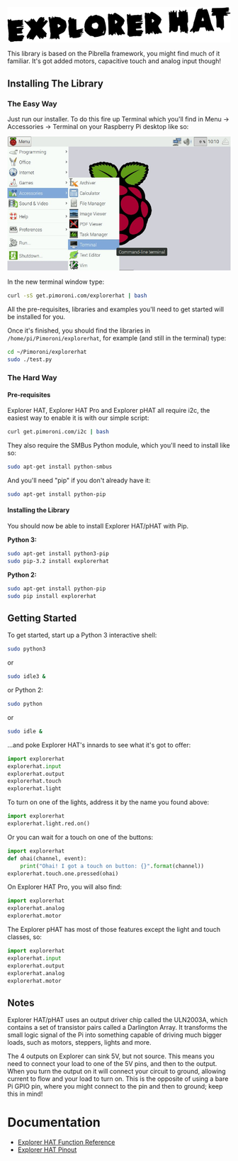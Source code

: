 ![Explorer HAT/pHAT](explorer-hat.png)

This library is based on the Pibrella framework, you might find much of it familiar. It's got added motors, capacitive touch and analog input though!

## Installing The Library

### The Easy Way

Just run our installer. To do this fire up Terminal which you'll find in Menu -> Accessories -> Terminal on your Raspberry Pi desktop like so:

![Finding the terminal](terminal.jpg)

In the new terminal window type:

```bash
curl -sS get.pimoroni.com/explorerhat | bash
```

All the pre-requisites, libraries and examples you'll need to get started will be installed for you.

Once it's finished, you should find the libraries in `/home/pi/Pimoroni/explorerhat`, for example (and still in the terminal) type:

```bash
cd ~/Pimoroni/explorerhat
sudo ./test.py
```

### The Hard Way

#### Pre-requisites

Explorer HAT, Explorer HAT Pro and Explorer pHAT all require i2c, the easiest way to enable it is with our simple script:

```bash
curl get.pimoroni.com/i2c | bash
```

They also require the SMBus Python module, which you'll need to install like so:

```bash
sudo apt-get install python-smbus
```

And you'll need "pip" if you don't already have it:

```bash
sudo apt-get install python-pip
```

#### Installing the Library

You should now be able to install Explorer HAT/pHAT with Pip.

**Python 3:**

```bash
sudo apt-get install python3-pip
sudo pip-3.2 install explorerhat
```

**Python 2:**

```bash
sudo apt-get install python-pip
sudo pip install explorerhat
```

## Getting Started

To get started, start up a Python 3 interactive shell:

```bash
sudo python3
```

or

```bash
sudo idle3 &
```

or Python 2:

```bash
sudo python
```

or

```bash
sudo idle &
```

...and poke Explorer HAT's innards to see what it's got to offer:

```python
import explorerhat
explorerhat.input
explorerhat.output
explorerhat.touch
explorerhat.light
```

To turn on one of the lights, address it by the name you found above:

```python
import explorerhat
explorerhat.light.red.on()
```

Or you can wait for a touch on one of the buttons:

```python
import explorerhat
def ohai(channel, event):
    print("Ohai! I got a touch on button: {}".format(channel))
explorerhat.touch.one.pressed(ohai)
```

On Explorer HAT Pro, you will also find:

```python
import explorerhat
explorerhat.analog
explorerhat.motor
```

The Explorer pHAT has most of those features except the light and touch classes, so:

```python
import explorerhat
explorerhat.input
explorerhat.output
explorerhat.analog
explorerhat.motor
```

## Notes

Explorer HAT/pHAT uses an output driver chip called the ULN2003A, which contains a set of transistor pairs called a Darlington Array. It transforms the small logic signal of the Pi into something capable of driving much bigger loads, such as motors, steppers, lights and more. 

The 4 outputs on Explorer can sink 5V, but not source. This means you need to connect your load to one of the 5V pins, and then to the output. When you turn the output on it will connect your circuit to ground, allowing current to flow and your load to turn on. This is the opposite of using a bare Pi GPIO pin, where you might connect to the pin and then to ground; keep this in mind!


# Documentation

* [Explorer HAT Function Reference](/documentation/Function-reference.md)
* [Explorer HAT Pinout](/documentation/GPIO-pins.md)
